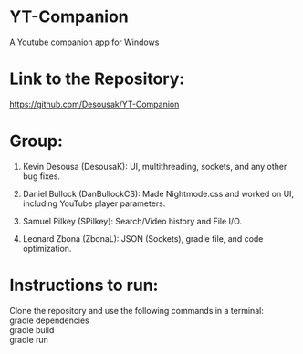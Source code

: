 # YT-Companion
A Youtube companion app for Windows

# Link to the Repository:
https://github.com/Desousak/YT-Companion

# Group:
1) Kevin Desousa  (DesousaK): UI, multithreading, sockets, and any other bug fixes.

2) Daniel Bullock (DanBullockCS): Made Nightmode.css and worked on UI, including YouTube player parameters.

3) Samuel Pilkey  (SPilkey): Search/Video history and File I/O.

4) Leonard Zbona  (ZbonaL): JSON (Sockets), gradle file, and code optimization.  

# Instructions to run:  
Clone the repository and use the following commands in a terminal:  
gradle dependencies  
gradle build  
gradle run  
